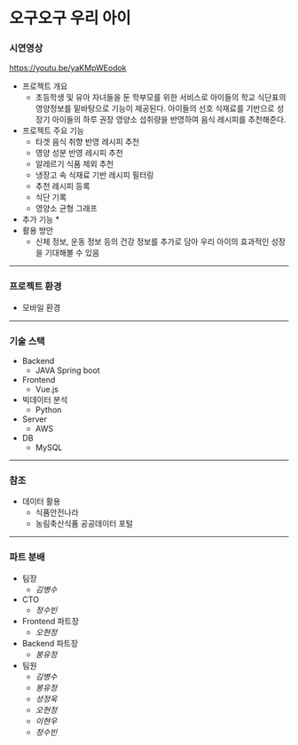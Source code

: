 # 오구오구 우리 아이

### 시연영상

https://youtu.be/yaKMpWEodok

* 프로젝트 개요
  * 초등학생 및 유아 자녀들을 둔 학부모를 위한 서비스로 아이들의 학교 식단표의 영양정보를 밑바탕으로 기능이 제공된다.
    아이들의 선호 식재료를 기반으로 성장기 아이들의 하루 권장 영양소 섭취량을 반영하여 음식 레시피를 추천해준다.
* 프로젝트 주요 기능
  * 타겟 음식 취향 반영 레시피 추천
  * 영양 성분 반영 레시피 추천
  * 알레르기 식품 제외 추천
  * 냉장고 속 식재료 기반 레시피 필터링
  * 추천 레시피 등록
  * 식단 기록
  * 영양소 균형 그래프
* 추가 기능
  * 
* 활용 방안
  * 신체 정보, 운동 정보 등의 건강 정보를 추가로 담아 우리 아이의 효과적인 성장을 기대해볼 수 있음

---

### 프로젝트 환경

- 모바일 환경

---

### 기술 스택

- Backend
  - JAVA Spring boot
- Frontend
  - Vue.js
- 빅데이터 분석
  - Python
- Server
  - AWS
- DB
  - MySQL

---

### 참조

- 데이터 활용
  - 식품안전나라
  - 농림축산식품 공공데이터 포털

---

### 파트 분배

- 팀장
  - _김병수_
- CTO
  - _정수빈_
- Frontend 파트장
  - _오현정_
- Backend 파트장
  - _봉유정_
- 팀원
  - _김병수_
  - _봉유정_
  - _성정욱_
  - _오현정_
  - _이현우_
  - _정수빈_

